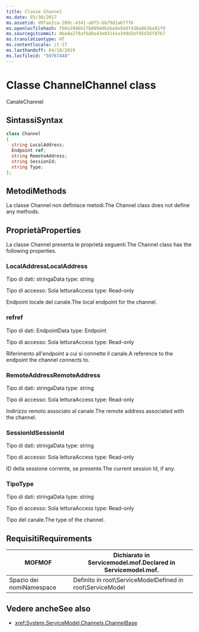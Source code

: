 ```yaml
---
title: Classe Channel
ms.date: 03/30/2017
ms.assetid: d9fae2ca-209c-4341-a0f5-6b79d1a67776
ms.openlocfilehash: f60a3946617b0994db1ba9e9ddf43be863be81f9
ms.sourcegitcommit: 0be8a279af6d8a43e03141e349d3efd5d35f8767
ms.translationtype: HT
ms.contentlocale: it-IT
ms.lasthandoff: 04/18/2019
ms.locfileid: "59767448"
---
```

# <a name="channel-class"></a><span data-ttu-id="1e46e-102">Classe Channel</span><span class="sxs-lookup"><span data-stu-id="1e46e-102">Channel class</span></span>
<span data-ttu-id="1e46e-103">Canale</span><span class="sxs-lookup"><span data-stu-id="1e46e-103">Channel</span></span>  
  
## <a name="syntax"></a><span data-ttu-id="1e46e-104">Sintassi</span><span class="sxs-lookup"><span data-stu-id="1e46e-104">Syntax</span></span>  
  
```csharp
class Channel  
{  
  string LocalAddress;  
  Endpoint ref;  
  string RemoteAddress;  
  string SessionId;  
  string Type;  
};  
```  
  
## <a name="methods"></a><span data-ttu-id="1e46e-105">Metodi</span><span class="sxs-lookup"><span data-stu-id="1e46e-105">Methods</span></span>  
 <span data-ttu-id="1e46e-106">La classe Channel non definisce metodi.</span><span class="sxs-lookup"><span data-stu-id="1e46e-106">The Channel class does not define any methods.</span></span>  
  
## <a name="properties"></a><span data-ttu-id="1e46e-107">Proprietà</span><span class="sxs-lookup"><span data-stu-id="1e46e-107">Properties</span></span>  
 <span data-ttu-id="1e46e-108">La classe Channel presenta le proprietà seguenti.</span><span class="sxs-lookup"><span data-stu-id="1e46e-108">The Channel class has the following properties.</span></span>  
  
### <a name="localaddress"></a><span data-ttu-id="1e46e-109">LocalAddress</span><span class="sxs-lookup"><span data-stu-id="1e46e-109">LocalAddress</span></span>  
 <span data-ttu-id="1e46e-110">Tipo di dati: stringa</span><span class="sxs-lookup"><span data-stu-id="1e46e-110">Data type: string</span></span>  
  
 <span data-ttu-id="1e46e-111">Tipo di accesso: Sola lettura</span><span class="sxs-lookup"><span data-stu-id="1e46e-111">Access type: Read-only</span></span>  
  
 <span data-ttu-id="1e46e-112">Endpoint locale del canale.</span><span class="sxs-lookup"><span data-stu-id="1e46e-112">The local endpoint for the channel.</span></span>  
  
### <a name="ref"></a><span data-ttu-id="1e46e-113">ref</span><span class="sxs-lookup"><span data-stu-id="1e46e-113">ref</span></span>  
 <span data-ttu-id="1e46e-114">Tipo di dati: Endpoint</span><span class="sxs-lookup"><span data-stu-id="1e46e-114">Data type: Endpoint</span></span>  
  
 <span data-ttu-id="1e46e-115">Tipo di accesso: Sola lettura</span><span class="sxs-lookup"><span data-stu-id="1e46e-115">Access type: Read-only</span></span>  
  
 <span data-ttu-id="1e46e-116">Riferimento all'endpoint a cui si connette il canale.</span><span class="sxs-lookup"><span data-stu-id="1e46e-116">A reference to the endpoint the channel connects to.</span></span>  
  
### <a name="remoteaddress"></a><span data-ttu-id="1e46e-117">RemoteAddress</span><span class="sxs-lookup"><span data-stu-id="1e46e-117">RemoteAddress</span></span>  
 <span data-ttu-id="1e46e-118">Tipo di dati: stringa</span><span class="sxs-lookup"><span data-stu-id="1e46e-118">Data type: string</span></span>  
  
 <span data-ttu-id="1e46e-119">Tipo di accesso: Sola lettura</span><span class="sxs-lookup"><span data-stu-id="1e46e-119">Access type: Read-only</span></span>  
  
 <span data-ttu-id="1e46e-120">Indirizzo remoto associato al canale.</span><span class="sxs-lookup"><span data-stu-id="1e46e-120">The remote address associated with the channel.</span></span>  
  
### <a name="sessionid"></a><span data-ttu-id="1e46e-121">SessionId</span><span class="sxs-lookup"><span data-stu-id="1e46e-121">SessionId</span></span>  
 <span data-ttu-id="1e46e-122">Tipo di dati: stringa</span><span class="sxs-lookup"><span data-stu-id="1e46e-122">Data type: string</span></span>  
  
 <span data-ttu-id="1e46e-123">Tipo di accesso: Sola lettura</span><span class="sxs-lookup"><span data-stu-id="1e46e-123">Access type: Read-only</span></span>  
  
 <span data-ttu-id="1e46e-124">ID della sessione corrente, se presente.</span><span class="sxs-lookup"><span data-stu-id="1e46e-124">The current session Id, if any.</span></span>  
  
### <a name="type"></a><span data-ttu-id="1e46e-125">Tipo</span><span class="sxs-lookup"><span data-stu-id="1e46e-125">Type</span></span>  
 <span data-ttu-id="1e46e-126">Tipo di dati: stringa</span><span class="sxs-lookup"><span data-stu-id="1e46e-126">Data type: string</span></span>  
  
 <span data-ttu-id="1e46e-127">Tipo di accesso: Sola lettura</span><span class="sxs-lookup"><span data-stu-id="1e46e-127">Access type: Read-only</span></span>  
  
 <span data-ttu-id="1e46e-128">Tipo del canale.</span><span class="sxs-lookup"><span data-stu-id="1e46e-128">The type of the channel.</span></span>  
  
## <a name="requirements"></a><span data-ttu-id="1e46e-129">Requisiti</span><span class="sxs-lookup"><span data-stu-id="1e46e-129">Requirements</span></span>  
  
|<span data-ttu-id="1e46e-130">MOF</span><span class="sxs-lookup"><span data-stu-id="1e46e-130">MOF</span></span>|<span data-ttu-id="1e46e-131">Dichiarato in Servicemodel.mof.</span><span class="sxs-lookup"><span data-stu-id="1e46e-131">Declared in Servicemodel.mof.</span></span>|  
|---------|-----------------------------------|  
|<span data-ttu-id="1e46e-132">Spazio dei nomi</span><span class="sxs-lookup"><span data-stu-id="1e46e-132">Namespace</span></span>|<span data-ttu-id="1e46e-133">Definito in root\ServiceModel</span><span class="sxs-lookup"><span data-stu-id="1e46e-133">Defined in root\ServiceModel</span></span>|  
  
## <a name="see-also"></a><span data-ttu-id="1e46e-134">Vedere anche</span><span class="sxs-lookup"><span data-stu-id="1e46e-134">See also</span></span>

- <xref:System.ServiceModel.Channels.ChannelBase>
